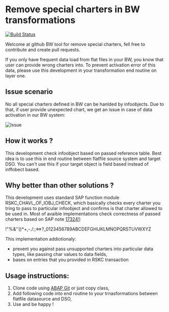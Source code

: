 
# Remove special charters in BW transformations

[![Build Status](https://travis-ci.org/pawelwiejkut/bw_remove_charters.svg?branch=master)](https://travis-ci.org/pawelwiejkut/bw_remove_charters)

Welcome at github BW tool for remove special charters, fell free to contribute and create pull requests.

If you only have frequent data load from flat files in your BW, you know that user can provide wrong charters into. To prevent activation error of this data, please use this development in your transformation end routine on layer one. 

## Issue scenario

No all special charters defined in BW can be hanlded by infoobjects. Due to that, if user provide unexpected chart, we get an issue in case of data activation in our BW system:

![Issue](https://pawelwiejkut.net/github/bw_remove_charters_issue.png)

## How it works ?

This development check infoobject based on passed reference table. Best idea is to use this in end routine between flatfile source system and target DSO. You can't use this if your target object is field based instead of inffobect based.

## Why better than other solutions ?

This development uses standard SAP function module RSKC_CHAVL_OF_IOBJ_CHECK, which basically checks every charter you tring to pass to particular infoobject and confirms is that charter allowed to be used in. Most of avaible implementations check correctness of passed charters based on SAP note [173241](https://launchpad.support.sap.com/#/notes/173241):

!"%&''()*+,-./:;<=>?_0123456789ABCDEFGHIJKLMNOPQRSTUVWXYZ

This implementation addiotionaly:

* prevent you against pass unsupported charters into particular data types, like passing char values to data fields,
* bases on entries that you provided in RSKC transaction

## Usage instructions:

1. Clone code using [ABAP Git](https://github.com/larshp/abapGit) or just copy class,
2. Add following code into end routine to your trnasformations between flatfile datasource and DSO,
3. Use and be happy !


